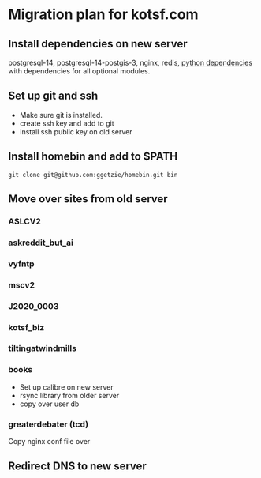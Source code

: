# Migration plan for kotsf.com

## Install dependencies on new server

postgresql-14, postgresql-14-postgis-3, nginx, redis, [python dependencies](https://devguide.python.org/getting-started/setup-building/index.html#install-dependencies)
with dependencies for all optional modules.

## Set up git and ssh

- Make sure git is installed.
- create ssh key and add to git
- install ssh public key on old server

## Install homebin and add to $PATH

```
git clone git@github.com:ggetzie/homebin.git bin
```

## Move over sites from old server

### ASLCV2

### askreddit_but_ai

### vyfntp

### mscv2

### J2020_0003

### kotsf_biz

### tiltingatwindmills

### books

- Set up calibre on new server
- rsync library from older server
- copy over user db

### greaterdebater (tcd)

Copy nginx conf file over

## Redirect DNS to new server
